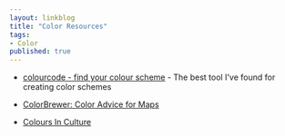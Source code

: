 ```yaml
---
layout: linkblog
title: "Color Resources"
tags:
- Color
published: true
---
```


* [colourcode - find your colour scheme](http://colourco.de/) - The best tool
I've found for creating color schemes

* [ColorBrewer: Color Advice for Maps](http://colorbrewer2.org/)

* [Colours In Culture](http://www.informationisbeautiful.net/visualizations/colours-in-cultures/)
